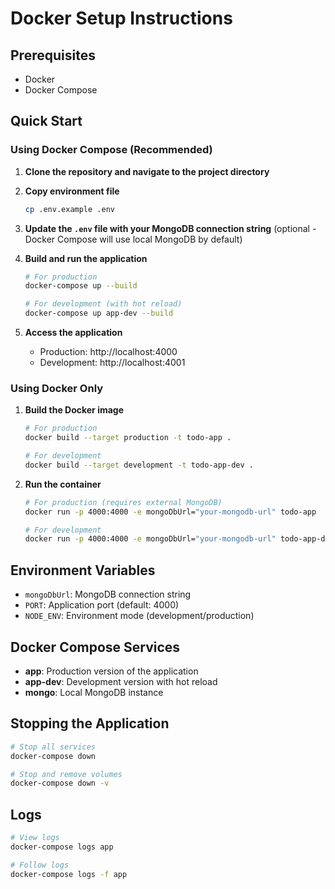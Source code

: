 # Docker Setup Instructions

## Prerequisites

- Docker
- Docker Compose

## Quick Start

### Using Docker Compose (Recommended)

1. **Clone the repository and navigate to the project directory**

2. **Copy environment file**
   ```bash
   cp .env.example .env
   ```
3. **Update the `.env` file with your MongoDB connection string** (optional - Docker Compose will use local MongoDB by default)

4. **Build and run the application**

   ```bash
   # For production
   docker-compose up --build

   # For development (with hot reload)
   docker-compose up app-dev --build
   ```

5. **Access the application**
   - Production: http://localhost:4000
   - Development: http://localhost:4001

### Using Docker Only

1. **Build the Docker image**

   ```bash
   # For production
   docker build --target production -t todo-app .

   # For development
   docker build --target development -t todo-app-dev .
   ```

2. **Run the container**

   ```bash
   # For production (requires external MongoDB)
   docker run -p 4000:4000 -e mongoDbUrl="your-mongodb-url" todo-app

   # For development
   docker run -p 4000:4000 -e mongoDbUrl="your-mongodb-url" todo-app-dev
   ```

## Environment Variables

- `mongoDbUrl`: MongoDB connection string
- `PORT`: Application port (default: 4000)
- `NODE_ENV`: Environment mode (development/production)

## Docker Compose Services

- **app**: Production version of the application
- **app-dev**: Development version with hot reload
- **mongo**: Local MongoDB instance

## Stopping the Application

```bash
# Stop all services
docker-compose down

# Stop and remove volumes
docker-compose down -v
```

## Logs

```bash
# View logs
docker-compose logs app

# Follow logs
docker-compose logs -f app
```
